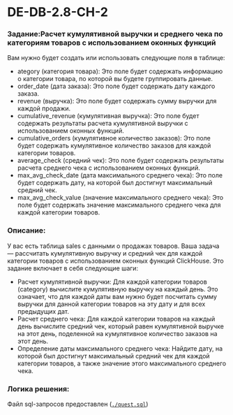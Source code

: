 # DE-DB-2.8-CH-2
### Задание:Расчет кумулятивной выручки и среднего чека по категориям товаров с использованием оконных функций
Вам нужно будет создать или использовать следующие поля в таблице:
- ategory (категория товара): Это поле будет содержать информацию о категории товара, по которой вы будете группировать данные.
- order_date (дата заказа): Это поле будет содержать дату каждого заказа.
- revenue (выручка): Это поле будет содержать сумму выручки для каждой продажи.
- cumulative_revenue (кумулятивная выручка): Это поле будет содержать результаты расчета кумулятивной выручки с использованием оконных функций.
- cumulative_orders (кумулятивное количество заказов): Это поле будет содержать кумулятивное количество заказов для каждой категории товаров.
- average_check (средний чек): Это поле будет содержать результаты расчета среднего чека с использованием оконных функций.
- max_avg_check_date (дата максимального среднего чека): Это поле будет содержать дату, на которой был достигнут максимальный средний чек.
- max_avg_check_value (значение максимального среднего чека): Это поле будет содержать значение максимального среднего чека для каждой категории товаров.
### Описание:
У вас есть таблица sales с данными о продажах товаров. Ваша задача — рассчитать кумулятивную выручку и средний чек для каждой категории товаров с использованием оконных функций ClickHouse. Это задание включает в себя следующие шаги:
- Расчет кумулятивной выручки:
Для каждой категории товаров (category) вычислите кумулятивную выручку на каждый день. Это означает, что для каждой даты вам нужно будет посчитать сумму выручки для данной категории товаров на эту дату и для всех предыдущих дат.
- Расчет среднего чека:
Для каждой категории товаров на каждый день вычислите средний чек, который равен кумулятивной выручке на этот день, поделенной на кумулятивное количество заказов на этот день.
- Определение даты максимального среднего чека:
Найдите дату, на которой был достигнут максимальный средний чек для каждой категории товаров, а также значение этого максимального среднего чека.
### Логика решения:
Файл sql-запросов предоставлен (<code>[./quest.sql](https://github.com/La-Haine-0/DE-DB-2.8-CH-2/blob/main/quest.sql)</code>)

 